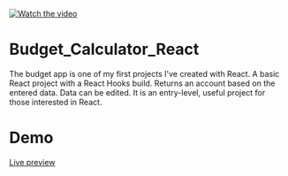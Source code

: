 [![Watch the video](http://www.furkangoregen.net/images/projects/b%C3%BCt%C3%A7e-hesaplama.png)](https://youtu.be/rJD7iGntqQM)

# Budget_Calculator_React

The budget app is one of my first projects I've created with React. A basic React project with a React Hooks build. Returns an account based on the entered data. Data can be edited. It is an entry-level, useful project for those interested in React.

# Demo

<a href="https://furkan-goregen-1995.github.io/Budget_Calculator_React/">Live preview</a>
